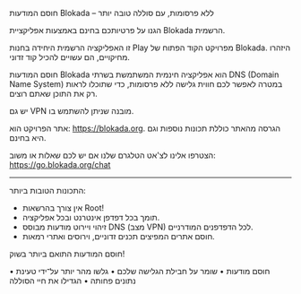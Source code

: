 חוסם המודעות Blokada – ללא פרסומות, עם סוללה טובה יותר

הגנו על פרטיותכם בחינם באמצעות אפליקציית Blokada הרשמית.

זו האפליקציה הרשמית היחידה בחנות Play מפרויקט הקוד הפתוח של Blokada. היזהרו מחיקויים, הם עשויים להכיל קוד זדוני.

חוסם המודעות Blokada הוא אפליקציה חינמית המשתמשת בשרתי DNS (Domain Name System) במטרה לאפשר לכם חווית גלישה ללא פרסומות, כדי שתוכלו לראות רק את התוכן שאתם רוצים.

יש גם VPN מובנה שניתן להשתמש בו.

אתר הפרויקט הוא: https://blokada.org. הגרסה מהאתר כוללת תכונות נוספות וגם היא בחינם.

הצטרפו אלינו לצ'אט הטלגרם שלנו אם יש לכם שאלות או משוב: https://go.blokada.org/chat

----

התכונות הטובות ביותר:
- אין צורך בהרשאות Root!
- תומך בכל דפדפן אינטרנט ובכל אפליקציה.
- זיהוי ויירוט מודעות מבוסס DNS (מצב VPN) לכל הדפדפנים המודרניים.
- חוסם אתרים המפיצים תכנים זדוניים, וירוסים ואתרי רמאות.

חוסם המודעות התואם ביותר בשוק!

• חוסם מודעות • שומר על חבילת הגלישה שלכם • גלשו מהר יותר על־ידי טעינת נתונים פחותה • הגדילו את חיי הסוללה
